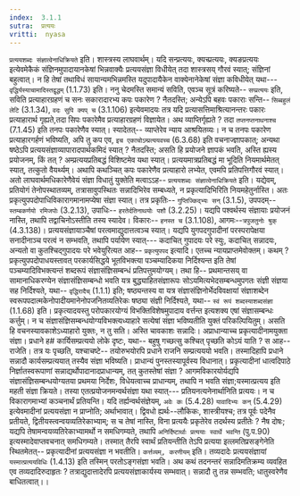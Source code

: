 ```yaml
---
index:  3.1.1
sutra:  प्रत्ययः
vritti:  nyasa
---
```


`प्रत्ययशब्दः संज्ञात्वेनाधिक्रियते` इति। शास्त्रस्य लाघवार्थम्। यदि सन्प्रत्ययः, क्यच्प्रत्ययः, क्यङप्रत्ययः इत्येवमेकैकं संज्ञिनमुपादायानकेषां भिन्नवाक्यैः प्रत्ययसंज्ञा विधीयेत् तदा शास्त्रसय् गौरवं स्यात्; संज्ञिनां बहुत्वात्। न हि तेषां तथाविधं सायान्यमभिन्नमस्ति यदुपादायैकेन वाक्येनानेकेषां संज्ञा कविधीयेत् यथा--- `वृद्धिर्यस्याचामादिस्तद्वृद्धम्` (1.1.73) इति। ननु चेदमस्ति समान्यं सविति, एवञ्च सूत्रं करिष्यते-- `सप्प्रत्ययः` इति, सविति प्रत्याहारग्रहणं च सनः सकारादारभ्य कपः पकारेण ? नैतदस्ति; अन्येऽपि बहवः पकाराः सन्ति-- `सिब्बहुलं लेटि` (3.1.34), `वदः सुपि क्यप् च` (3.1.106) इत्येवमादयः तत्र यदि प्रत्यासत्तिमाश्रित्यानन्तरः पकारः प्रत्याहारार्थ गृह्यते,तदा सिपः पकारेमैव प्रत्याहारग्रहणं विज्ञायेत। अथ व्याप्तिर्गृह्यते ? तदा `तप्तनप्तनाथनाश्च` (7.1.45) इति तनपः पकारेणैव स्यात्। स्यादेतत्-- व्याप्तेरेव न्याय आश्रयितव्यः। न च तनपः पकारेण प्रत्याहारगर्हणं भविष्यति, अपि तु कप एव, `इच एकाचोऽम्प्रत्ययवच्च` (6.3.68) इति वचनाज्ज्ञापकात्; अन्यथा षष्ठेऽपि प्रत्ययसंज्ञाव्यापारादपार्थकमिदं स्यात् ? नैतदस्ति; असति हि प्रयोजने ज्ञापकं भवति, अस्ति ह्यस्य प्रयोजनम्, किं तत् ? अम्प्रत्ययप्रतिबद्धं विशिष्टमेव यथा स्यात्। प्रत्ययमात्रप्रतिबद्धं मा भूदिति नियमार्थमेतत् स्यात्, तत्कुतो वैयर्थ्यम्। अथापि कथञ्चित् कपः पकारेणैव प्रत्याहारो लभ्येत, एवमपि प्रतिपत्तिगौरवं स्यात्। अतो लाघवार्थमधिकारेणैवेयं संज्ञा विधातुं युक्तेति मत्वाऽऽह-- `प्रत्ययशब्दः संज्ञात्वेनाधिक्रियते` इति। यद्येवम्, प्रतियोगं तेनोपस्थातव्यम्, तत्रासावुपस्थितः सन्नादिभिरेव सम्बध्यते, न प्रकृत्यादिभिरिति नियमहेतुर्नास्ति। अतः प्रकृत्युपपदोपाधिविकारागमानामप्येषा संज्ञा स्यात्। तत्र प्रकृतिः-- `गुप्तिज्किद्भ्यः सन्` (3.1.5), उपपदम्-- `स्तम्बकर्णयो रमिजपोः` (3.2.13), उपाधिः-- `हरतेर्दतिनाथयोः पशौ` (3.2.25)। यद्यपि पश्वर्थस्य संज्ञायाः प्रयोजनं नास्ति, तथापि तद्वाचिनोऽस्तीति तस्य स्यादेव। विकारः-- `हनस्त च` (3.1.108), आगमः--`त्रपुजतुनोः षुक्` (4.3.138)। प्रत्ययसंज्ञायाञ्चैषां परत्वमाद्युदात्तत्वञ्च स्यात्। यद्यपि युगपदगुपादीनां परस्परापेक्षया सनादीनाञ्च परत्वं न सम्भवति, तथापि पर्यायेण स्यात्--- कदाचित् गुपादयः परे स्युः, कदाचित् सन्नादयः, अन्यतो वा कुतश्चिद्गुपादयः परे भवेयुरित्यत आह-- `प्रकृत्युपपद` इत्यादि। एतच्च न्यायप्राप्तमेवोक्तम्। कथम् ? प्रकृत्युपपदोपाधयस्तावत् परकार्यसिद्धये भूतविभक्त्या पञ्चम्यादिकया निर्दिश्यन्त इति तेषां पञ्चम्यादिविभक्त्यन्तं शब्दरूपं संज्ञासंज्ञिसम्बन्धं प्रतिपत्तुमयोग्यम्। तथा हि-- प्रथमान्तसय् वा सामानाधिकरण्येन संज्ञासंज्ञिसम्बन्धो भवति यत्र बुद्ध्याहितसंज्ञारूपः सोऽयमित्यभेदसम्बन्धमुपगतः संज्ञी संज्ञया सह निर्दिश्यते, यथा-- `वृद्धिरादैच्` (1.1.1) इति; षष्ठ्यन्तस्य वा यत्र संज्ञासंज्ञिनोर्भेदविवक्षायां संज्ञाशब्देन स्वरूपपदात्मकेनोपादीयमानेनोपजनितव्यतिरेकः षष्ठ्या संज्ञी निर्दिश्यते, यथा-- `स्वं रूपं शब्दस्याशब्दसंज्ञा` (1.1.68) इति। प्रकृत्यादयस्तु परोपकारयोग्यं विभक्तिविशेषमुपादाय वर्त्तन्त इत्यशक्य एषां संज्ञासम्बन्धः कर्त्तुम्। न च संज्ञासंज्ञिसम्बन्धयोग्यविभक्त्यध्याहारे सत्येषां संज्ञा भविष्यतीति युक्तं परिकल्पियितुम्। असति हि वचनस्यावकाशेऽध्याहारो युक्तः, न तु सति। अस्ति चावकाशः सन्नादिः। अप्राधान्याच्च प्रकृत्यादीनामयुक्ता संज्ञा। प्रधाने ह# कार्यिसम्प्रत्ययो लोके दृष्टः, यथा-- बहुषु गच्छत्सु कश्चित् पृच्छति कोऽयं याति ? स आह-- राजेति। तत्र यः पृच्छति, यश्चाचष्टे-- तयोरुभयोरपि प्रधाने राजनि सम्प्रत्यययो भवति। तस्मादिहापि प्रधाने सन्नादौ कार्यसम्प्रत्ययात् तस्यैव संज्ञा भविष्यति। प्राधान्यं पुनस्तस्यापूर्वस्य विधानात्। प्रकृत्यादीनां धात्वदिपाठे निर्ज्ञातस्वरूपाणां सन्नाद्यर्थोपादानादप्राधान्यम्, तत् कुतस्तेषां संज्ञा ? आगमविकारयोर्यद्यपि संज्ञासंज्ञिसम्बन्धयोग्यतया प्रथमया निर्देशः, विधेयत्वाच्च प्राधान्यम्, तथापि न भवति संज्ञा;यस्मात्प्रत्यय इति महती संज्ञा क्रियते। तस्या एतत्प्रयोजनमन्वर्थसंज्ञा यथा स्यात्--- प्रतियनत्यनेनार्थानिति प्रत्ययः। न च विकारागमाभ्यां कञ्चनार्थं प्रतियन्ति। यदि तर्ह्यन्वर्थसंज्ञेयम्, `अवेः कः` (5.4.28) `यावादिभ्यः कन्` (5.4.29) इत्येवमादीनां प्रत्ययसंज्ञा न प्राप्नोति; अर्थाभावात्। द्विवधो ह्यर्थः--लौकिकः, शास्त्रीयश्च; तत्र पूर्वः पदेनैव प्रतीयते, द्वितीयस्त्वन्वयव्यतिरेकाभ्याम्; स च तेषां नास्ति, विना प्रत्ययैः प्रकृतेरेव तदर्थस्य प्रतीतेः ? नैष दोषः; यद्यपि तेषामन्वयव्यतिरेकाभ्यामर्थो न समधिगम्यते, तथापि `अनिर्दिष्टार्थाः प्रत्ययाः स्वार्थे भवन्ति` (पु.प.90) इत्यस्मादेवाप्तवचनात् समधिगम्यते। तस्मात् तैरपि स्वार्थं प्रतियन्तीति तेऽपि प्रत्यया इत्लमतिप्रसङ्गेनेति स्थितमेतत्-- प्रकृत्यादीनां प्रत्ययसंज्ञा न भवतीति। `कर्त्तव्यम्, करणीयम्` इति। तव्यदादेः प्रत्ययसंज्ञायां `यस्मात्प्रत्ययविधिः` (1.4.13) इति तस्मिन् परतोऽङ्गसंज्ञा भवति। अथ कथं तदनन्तरं सन्नादिमतिक्रम्य व्यवहित एव तव्यदादिरुदाहृतः ? तत्राद्युदात्तादेरपि प्रत्ययसंज्ञाकार्यस्य सम्भवात्। सन्नादौ तु तन्न सम्भवति; धातुस्वरेणैव बाधितत्वात्।।

